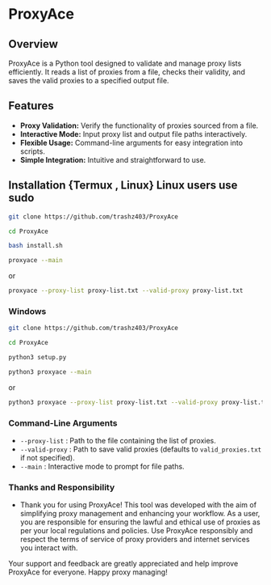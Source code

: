 # ProxyAce

## Overview

ProxyAce is a Python tool designed to validate and manage proxy lists efficiently. It reads a list of proxies from a file, checks their validity, and saves the valid proxies to a specified output file.

## Features

- **Proxy Validation:** Verify the functionality of proxies sourced from a file.
- **Interactive Mode:** Input proxy list and output file paths interactively.
- **Flexible Usage:** Command-line arguments for easy integration into scripts.
- **Simple Integration:** Intuitive and straightforward to use.

## Installation {Termux , Linux} Linux users use sudo

```bash
git clone https://github.com/trashz403/ProxyAce
```

```bash
cd ProxyAce
```

```bash
bash install.sh
```

```bash
proxyace --main
```

or 

```bash
proxyace --proxy-list proxy-list.txt --valid-proxy proxy-list.txt
```

### Windows

```bash
git clone https://github.com/trashz403/ProxyAce
```

```bash
cd ProxyAce
```

```python
python3 setup.py
```

```bash
python3 proxyace --main
```
or 
```bash
python3 proxyace --proxy-list proxy-list.txt --valid-proxy proxy-list.txt
```

### Command-Line Arguments

- `--proxy-list` : Path to the file containing the list of proxies.
- `--valid-proxy` : Path to save valid proxies (defaults to `valid_proxies.txt` if not specified).
- `--main` : Interactive mode to prompt for file paths.

### Thanks and Responsibility

- Thank you for using ProxyAce! This tool was developed with the aim of simplifying proxy management and enhancing your workflow. As a user, you are responsible for ensuring the lawful and ethical use of proxies as per your local regulations and policies. Use ProxyAce responsibly and respect the terms of service of proxy providers and internet services you interact with.

Your support and feedback are greatly appreciated and help improve ProxyAce for everyone. Happy proxy managing!
